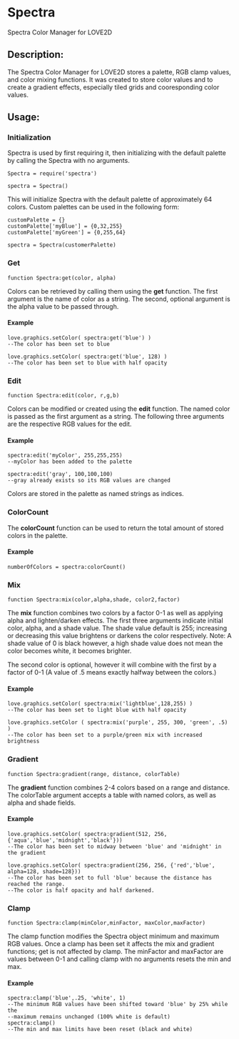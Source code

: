 # Spectra
Spectra Color Manager for LOVE2D


## Description:

The Spectra Color Manager for LOVE2D stores a palette, RGB clamp values, and color mixing functions.  It was created to store color values and to create a gradient effects, especially tiled grids and cooresponding color values.

## Usage:

### Initialization

Spectra is used by first requiring it, then initializing with the default palette by calling the Spectra with no arguments.
```
Spectra = require('spectra')

spectra = Spectra()
```
This will initialize Spectra with the default palette of approximately 64 colors.  Custom palettes can be used in the following form:
```
customPalette = {}
customPalette['myBlue'] = {0,32,255}
customPalette['myGreen'] = {0,255,64}

spectra = Spectra(customerPalette)
```


### Get
```
function Spectra:get(color, alpha)
```
Colors can be retrieved by calling them using the <b>get</b> function.  The first argument is the name of color as a string.  The second, optional argument is the alpha value to be passed through.
#### Example
```
love.graphics.setColor( spectra:get('blue') )
--The color has been set to blue

love.graphics.setColor( spectra:get('blue', 128) )
--The color has been set to blue with half opacity
```

### Edit
```
function Spectra:edit(color, r,g,b)
```
Colors can be modified or created using the <b>edit</b> function.  The named color is passed as the first argument as a string.  The following three arguments are the respective RGB values for the edit.

#### Example
```
spectra:edit('myColor', 255,255,255)
--myColor has been added to the palette

spectra:edit('gray', 100,100,100)
--gray already exists so its RGB values are changed
```
Colors are stored in the palette as named strings as indices.  

### ColorCount
The <b>colorCount</b> function can be used to return the total amount of stored colors in the palette.
#### Example
```
numberOfColors = spectra:colorCount()
```

### Mix
```
function Spectra:mix(color,alpha,shade, color2,factor)
```
The <b>mix</b> function combines two colors by a factor 0-1 as well as applying alpha and lighten/darken effects. The first three arguments indicate initial color, alpha, and a shade value.  The shade value default is 255; increasing or decreasing this value brightens or darkens the color respectively.  Note: A shade value of 0 is black however, a high shade value does not mean the color becomes white, it becomes brighter.

The second color is optional, however it will combine with the first by a factor of 0-1 (A value of .5 means exactly halfway between the colors.)
#### Example
```
love.graphics.setColor( spectra:mix('lightblue',128,255) )
--The color has been set to light blue with half opacity

love.graphics.setColor ( spectra:mix('purple', 255, 300, 'green', .5) )
--The color has been set to a purple/green mix with increased brightness
```

### Gradient
```
function Spectra:gradient(range, distance, colorTable)
```
The <b>gradient</b> function combines 2-4 colors based on a range and distance.  The colorTable argument accepts a table with named colors, as well as alpha and shade fields.
#### Example
```
love.graphics.setColor( spectra:gradient(512, 256, {'aqua','blue','midnight','black'}))
--The color has been set to midway between 'blue' and 'midnight' in the gradient

love.graphics.setColor( spectra:gradient(256, 256, {'red','blue', alpha=128, shade=128}))
--The color has been set to full 'blue' because the distance has reached the range.  
--The color is half opacity and half darkened.
```

### Clamp
```
function Spectra:clamp(minColor,minFactor, maxColor,maxFactor)
```
The clamp function modifies the Spectra object minimum and maximum RGB values.  Once a clamp has been set it affects the mix and gradient functions; get is not affected by clamp.  The minFactor and maxFactor are values between 0-1 and calling clamp with no arguments resets the min and max.
#### Example
```
spectra:clamp('blue',.25, 'white', 1)
--The minimum RGB values have been shifted toward 'blue' by 25% while the 
--maximum remains unchanged (100% white is default)
spectra:clamp()
--The min and max limits have been reset (black and white)
```
